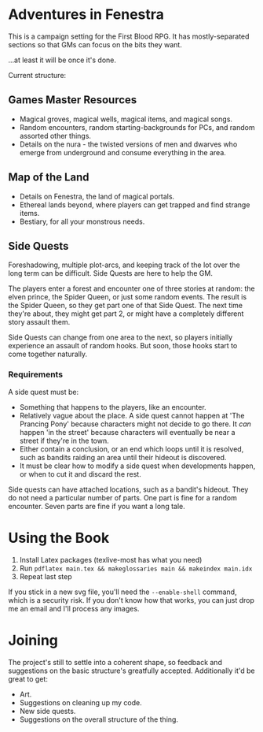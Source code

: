 # Adventures in Fenestra
This is a campaign setting for the First Blood RPG.  It has mostly-separated sections so that GMs can focus on the bits they want.

...at least it will be once it's done.

Current structure:

## Games Master Resources

- Magical groves, magical wells, magical items, and magical songs.
- Random encounters, random starting-backgrounds for PCs, and random assorted other things.
- Details on the nura - the twisted versions of men and dwarves who emerge from underground and consume everything in the area.

## Map of the Land
- Details on Fenestra, the land of magical portals.
- Ethereal lands beyond, where players can get trapped and find strange items.
- Bestiary, for all your monstrous needs.

## Side Quests
Foreshadowing, multiple plot-arcs, and keeping track of the lot over the long term can be difficult.  Side Quests are here to help the GM.

The players enter a forest and encounter one of three stories at random: the elven prince, the Spider Queen, or just some random events.  The result is the Spider Queen, so they get part one of that Side Quest.  The next time they're about, they might get part 2, or might have a completely different  story assault them.

Side Quests can change from one area to the next, so players initially experience an assault of random hooks.  But soon, those hooks start to come together naturally.

### Requirements

A side quest must be:

- Something that happens to the players, like an encounter.
- Relatively vague about the place.  A side quest cannot happen at 'The Prancing Pony' because characters might not decide to go there.  It *can* happen 'in the street' because characters will eventually be near a street if they're in the town.
- Either contain a conclusion, or an end which loops until it is resolved, such as bandits raiding an area until their hideout is discovered.
- It must be clear how to modify a side quest when developments happen, or when to cut it and discard the rest.


Side quests can have attached locations, such as a bandit's hideout.  They do not need a particular number of parts.  One part is fine for a random encounter.  Seven parts are fine if you want a long tale.

# Using the Book

1. Install Latex packages (texlive-most has what you need)
2. Run `pdflatex main.tex && makeglossaries main && makeindex main.idx`
3. Repeat last step

If you stick in a new svg file, you'll need the `--enable-shell` command, which is a security risk.  If you don't know how that works, you can just drop me an email and I'll process any images.

# Joining

The project's still to settle into a coherent shape, so feedback and suggestions on the basic structure's greatfully accepted.  Additionally it'd be great to get:

- Art.
- Suggestions on cleaning up my code.
- New side quests.
- Suggestions on the overall structure of the thing.


